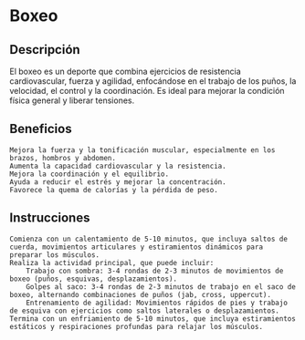 # Boxeo

## Descripción

El boxeo es un deporte que combina ejercicios de resistencia cardiovascular, fuerza y agilidad, enfocándose en el trabajo de los puños, la velocidad, el control y la coordinación. Es ideal para mejorar la condición física general y liberar tensiones.

## Beneficios

    Mejora la fuerza y la tonificación muscular, especialmente en los brazos, hombros y abdomen.
    Aumenta la capacidad cardiovascular y la resistencia.
    Mejora la coordinación y el equilibrio.
    Ayuda a reducir el estrés y mejorar la concentración.
    Favorece la quema de calorías y la pérdida de peso.

## Instrucciones

    Comienza con un calentamiento de 5-10 minutos, que incluya saltos de cuerda, movimientos articulares y estiramientos dinámicos para preparar los músculos.
    Realiza la actividad principal, que puede incluir:
        Trabajo con sombra: 3-4 rondas de 2-3 minutos de movimientos de boxeo (puños, esquivas, desplazamientos).
        Golpes al saco: 3-4 rondas de 2-3 minutos de trabajo en el saco de boxeo, alternando combinaciones de puños (jab, cross, uppercut).
        Entrenamiento de agilidad: Movimientos rápidos de pies y trabajo de esquiva con ejercicios como saltos laterales o desplazamientos.
    Termina con un enfriamiento de 5-10 minutos, que incluya estiramientos estáticos y respiraciones profundas para relajar los músculos.

